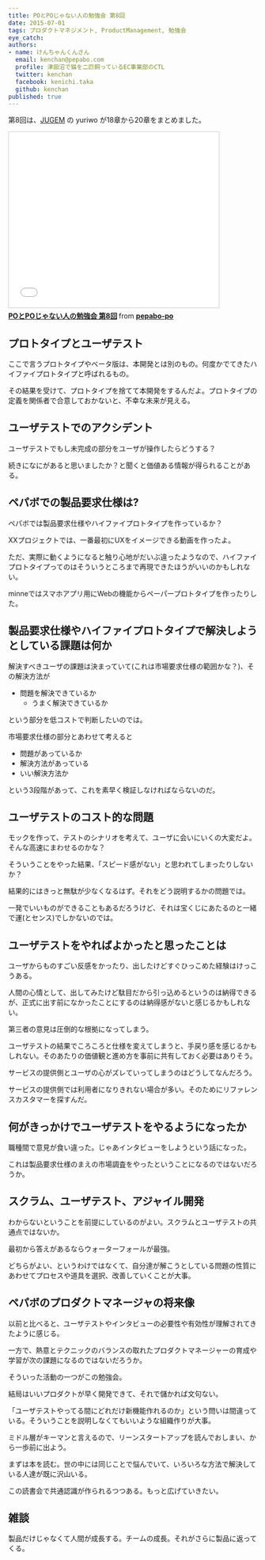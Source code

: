 ```yaml
---
title: POとPOじゃない人の勉強会 第8回
date: 2015-07-01
tags: プロダクトマネジメント, ProductManagement, 勉強会
eye_catch:
authors:
- name: けんちゃんくんさん
  email: kenchan@pepabo.com
  profile: 津田沼で猫を二匹飼っているEC事業部のCTL
  twitter: kenchan
  facebook: kenichi.taka
  github: kenchan
published: true
---
```

第8回は、[JUGEM](http://jugem.jp/) の yuriwo が18章から20章をまとめました。

<iframe src="//www.slideshare.net/slideshow/embed_code/key/gEMQIJD3msYTP" width="425" height="355" frameborder="0" marginwidth="0" marginheight="0" scrolling="no" style="border:1px solid #CCC; border-width:1px; margin-bottom:5px; max-width: 100%;" allowfullscreen> </iframe> <div style="margin-bottom:5px"> <strong> <a href="//www.slideshare.net/pepabo-po/popo-8" title="POとPOじゃない人の勉強会 第8回" target="_blank">POとPOじゃない人の勉強会 第8回</a> </strong> from <strong><a href="//www.slideshare.net/pepabo-po" target="_blank">pepabo-po</a></strong> </div>

## プロトタイプとユーザテスト

ここで言うプロトタイプやベータ版は、本開発とは別のもの。何度かでてきたハイファイプロトタイプと呼ばれるもの。

その結果を受けて、プロトタイプを捨てて本開発をするんだよ。プロトタイプの定義を関係者で合意しておかないと、不幸な未来が見える。

## ユーザテストでのアクシデント

ユーザテストでもし未完成の部分をユーザが操作したらどうする？

続きになにがあると思いましたか？と聞くと価値ある情報が得られることがある。

## ペパボでの製品要求仕様は?

ペパボでは製品要求仕様やハイファイプロトタイプを作っているか？

XXプロジェクトでは、一番最初にUXをイメージできる動画を作ったよ。

ただ、実際に動くようになると触り心地がだいぶ違ったようなので、ハイファイプロトタイプってのはそういうところまで再現できたほうがいいのかもしれない。

minneではスマホアプリ用にWebの機能からペーパープロトタイプを作ったりした。

## 製品要求仕様やハイファイプロトタイプで解決しようとしている課題は何か

解決すべきユーザの課題は決まっていて(これは市場要求仕様の範囲かな？)、その解決方法が

- 問題を解決できているか
  - うまく解決できているか

という部分を低コストで判断したいのでは。

市場要求仕様の部分とあわせて考えると

- 問題があっているか
- 解決方法があっている
- いい解決方法か

という3段階があって、これを素早く検証しなければならないのだ。

## ユーザテストのコスト的な問題

モックを作って、テストのシナリオを考えて、ユーザに会いにいくの大変だよ。そんな高速にまわせるのかな？

そういうことをやった結果、「スピード感がない」と思われてしまったりしないか？

結果的にはきっと無駄が少なくなるはず。それをどう説明するかの問題では。

一発でいいものができることもあるだろうけど、それは宝くじにあたるのと一緒で運(とセンス)でしかないのでは。

## ユーザテストをやればよかったと思ったことは

ユーザからものすごい反感をかったり、出したけどすぐひっこめた経験はけっこうある。

人間の心情として、出してみたけど駄目だから引っ込めるというのは納得できるが、正式に出す前になかったことにするのは納得感がないと感じるかもしれない。

第三者の意見は圧倒的な根拠になってしまう。

ユーザテストの結果でころころと仕様を変えてしまうと、手戻り感を感じるかもしれない。そのあたりの価値観と進め方を事前に共有しておく必要はありそう。

サービスの提供側とユーザの心がズレていってしまうのはどうしてなんだろう。

サービスの提供側では利用者になりきれない場合が多い。そのためにリファレンスカスタマーを探すんだ。

## 何がきっかけでユーザテストをやるようになったか

職種間で意見が食い違った。じゃあインタビューをしようという話になった。

これは製品要求仕様のまえの市場調査をやったということになるのではないだろうか。

## スクラム、ユーザテスト、アジャイル開発

わからないということを前提にしているのがよい。スクラムとユーザテストの共通点ではないか。

最初から答えがあるならウォーターフォールが最強。

どちらがよい、というわけではなくて、自分達が解こうとしている問題の性質にあわせてプロセスや道具を選択、改善していくことが大事。

## ペパボのプロダクトマネージャの将来像

以前と比べると、ユーザテストやインタビューの必要性や有効性が理解されてきたように感じる。

一方で、熱意とテクニックのバランスの取れたプロダクトマネージャーの育成や学習が次の課題になるのではないだろうか。

そういった活動の一つがこの勉強会。

結局はいいプロダクトが早く開発できて、それで儲かれば文句ない。

「ユーザテストやってる間にどれだけ新機能作れるのか」という問いは間違っている。そういうことを説明しなくてもいいような組織作りが大事。

ミドル層がキーマンと言えるので、リーンスタートアップを読んでおしまい、から一歩前に出よう。

まずは本を読む。世の中には同じことで悩んでいて、いろいろな方法で解決している人達が既に沢山いる。

この読書会で共通認識が作られるつつある。もっと広げていきたい。

## 雑談

製品だけじゃなくて人間が成長する。チームの成長。それがさらに製品に返ってくる。
